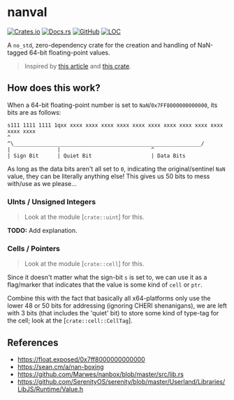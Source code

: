 # nanval

[![Crates.io](https://img.shields.io/crates/v/nanval?style=flat)](https://crates.io/crates/nanval)
[![Docs.rs](https://docs.rs/nanval/badge.svg)](https://docs.rs/nanval)
[![GitHub](https://img.shields.io/github/languages/top/Longor1996/nanval)](https://github.com/Longor1996/nanval)
[![LOC](https://tokei.rs/b1/github/Longor1996/nanval)](https://github.com/Longor1996/nanval)

A `no_std`, zero-dependency crate for the creation and handling of NaN-tagged 64-bit floating-point values.

> Inspired by [this article](https://sean.cm/a/nan-boxing) and [this crate](https://github.com/Marwes/nanbox).

## How does this work?

When a 64-bit floating-point number is set to `NaN`/`0x7FF8000000000000`, its bits are as follows:

```text
s111 1111 1111 1qxx xxxx xxxx xxxx xxxx xxxx xxxx xxxx xxxx xxxx xxxx xxxx xxxx
^               ^\____________________________________________________________/
|               |                             ^
| Sign Bit      | Quiet Bit                   | Data Bits
```

As long as the data bits aren't all set to `0`, indicating the original/sentinel `NaN` value, they can be literally anything else! This gives us 50 bits to mess with/use as we please...

### UInts / Unsigned Integers

> Look at the module [`crate::uint`] for this.

**TODO:** Add explanation.

### Cells / Pointers

> Look at the module [`crate::cell`] for this.

Since it doesn't matter what the sign-bit `s` is set to, we can use it as a flag/marker that indicates that the value is some kind of `cell` or `ptr`.

Combine this with the fact that basically all x64-platforms only use the lower 48 or 50 bits for addressing (ignoring CHERI shenanigans), we are left with 3 bits (that includes the 'quiet' bit) to store some kind of type-tag for the cell; look at the [`crate::cell::CellTag`].

## References

- <https://float.exposed/0x7ff8000000000000>
- <https://sean.cm/a/nan-boxing>
- <https://github.com/Marwes/nanbox/blob/master/src/lib.rs>
- <https://github.com/SerenityOS/serenity/blob/master/Userland/Libraries/LibJS/Runtime/Value.h>

